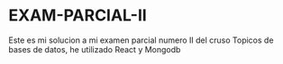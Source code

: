 # EXAM-PARCIAL-II
 Este es mi solucion a mi examen parcial numero II del cruso Topicos de bases de datos, he utilizado React y Mongodb
